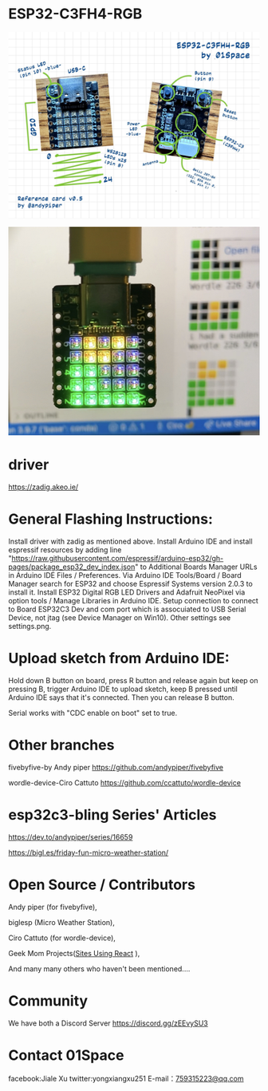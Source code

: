 # ESP32-C3FH4-RGB 

![image](https://github.com/andypiper/fivebyfive/blob/main/reference/ESP32-C3FH4-RGB-reference.jpeg)


![image](https://github.com/ccattuto/wordle-device/blob/main/wordle-device.jpg)

# driver

https://zadig.akeo.ie/


# General Flashing Instructions:

Install driver with zadig as mentioned above.
Install Arduino IDE and install espressif resources by adding line "https://raw.githubusercontent.com/espressif/arduino-esp32/gh-pages/package_esp32_dev_index.json" to Additional Boards Manager URLs in Arduino IDE Files / Preferences.
Via Arduino IDE Tools/Board / Board Manager search for ESP32 and choose Espressif Systems version 2.0.3 to install it.
Install ESP32 Digital RGB LED Drivers and Adafruit NeoPixel via option tools / Manage Libraries in Arduino IDE.
Setup connection to connect to Board ESP32C3 Dev and com port which is assocuiated to USB Serial Device, not jtag (see Device Manager on Win10). Other settings see settings.png.

# Upload sketch from Arduino IDE:

Hold down B button on board, press R button and release again but keep on pressing B, trigger Arduino IDE to upload sketch, keep B pressed until Arduino IDE says that it's connected. Then you can release B button.

Serial works with "CDC enable on boot" set to true.

# Other branches

fivebyfive-by Andy piper
https://github.com/andypiper/fivebyfive

wordle-device-Ciro Cattuto
https://github.com/ccattuto/wordle-device

# esp32c3-bling Series' Articles

https://dev.to/andypiper/series/16659

https://bigl.es/friday-fun-micro-weather-station/

# Open Source / Contributors


Andy piper (for fivebyfive),

biglesp (Micro Weather Station),

Ciro Cattuto (for wordle-device),

Geek Mom Projects([Sites Using React](https://twitter.com/GeekMomProjects/status/1479210241807900676)  ),

And many many others who haven't been mentioned....

# Community

We have both a Discord Server 
https://discord.gg/zEEvySU3

# Contact 01Space
facebook:Jiale Xu
twitter:yongxiangxu251
E-mail：759315223@qq.com
